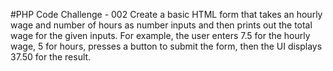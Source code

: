 #PHP Code Challenge - 002
Create a basic HTML form that takes an hourly wage and number of hours as number inputs and then prints out the total wage for the given inputs. For example, the user enters 7.5 for the hourly wage, 5 for hours, presses a button to submit the form, then the UI displays 37.50 for the result.
